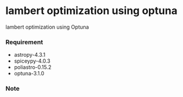 # lambert optimization using optuna
lambert optimization using Optuna

### Requirement
* astropy-4.3.1
* spiceypy-4.0.3
* poliastro-0.15.2
* optuna-3.1.0

### Note
